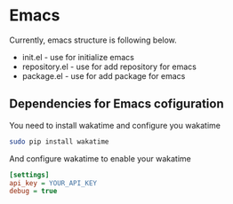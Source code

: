 # Emacs #

Currently, emacs structure is following below.

  * init.el - use for initialize emacs
  * repository.el - use for add repository for emacs
  * package.el - use for add package for emacs

## Dependencies for Emacs cofiguration ##

You need to install wakatime and configure you wakatime


``` bash
sudo pip install wakatime
```

And configure wakatime to enable your wakatime


``` cfg
[settings]
api_key = YOUR_API_KEY
debug = true
```
